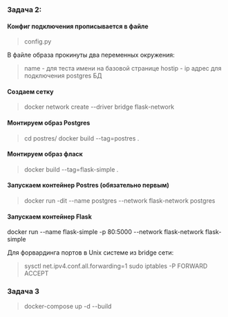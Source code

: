### Задача 2:
#### Конфиг подключения прописывается в файле
> config.py

В файле образа прокинуты два переменных окружения:
> name - для теста имени на базовой странице
> hostip - ip адрес для подключения postgres БД

#### Создаем сетку
> docker network create --driver bridge flask-network

#### Монтируем образ Postgres
> cd postres/
> docker build --tag=postres .

#### Монтируем образ фласк
> docker build --tag=flask-simple .

#### Запускаем контейнер Postres (обязательно первым)
> docker run -dit --name postgres --network flask-network postgres

#### Запускаем контейнер Flask
docker run --name flask-simple -p 80:5000 --network flask-network flask-simple


Для форвардинга портов в Unix системе из bridge сети:
> sysctl net.ipv4.conf.all.forwarding=1
> sudo iptables -P FORWARD ACCEPT


### Задача 3
> docker-compose up -d --build